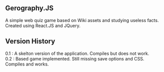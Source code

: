 ## Gerography.JS

A simple web quiz game based on Wiki assets and studying useless facts. Created using React.JS and JQuery.

## Version History

0.1 : A skelton version of the application. Compiles but does not work.  
0.2 : Based game implemented. Still missing save options and CSS. Compiles and works.
